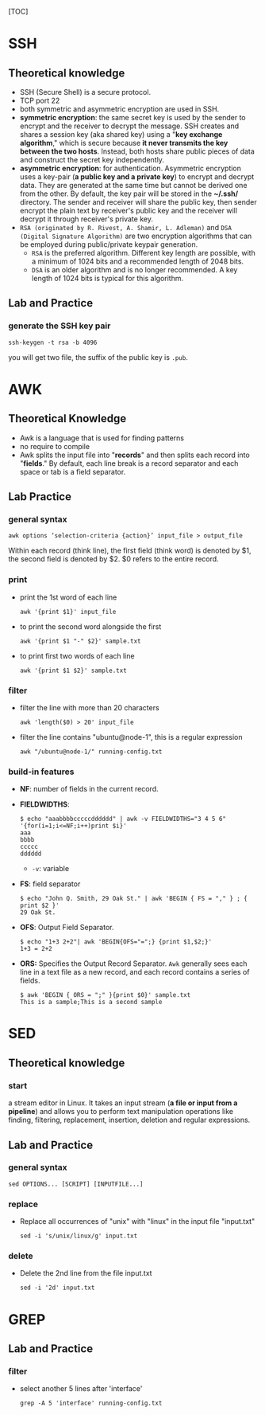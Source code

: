 [TOC]

# SSH

## Theoretical knowledge

- SSH (Secure Shell) is a secure protocol.
- TCP port 22
- both symmetric and asymmetric encryption are used in SSH.
- **symmetric encryption**: the same secret key is used by the sender to encrypt and the receiver to decrypt the message. SSH creates and shares a session key (aka shared key) using a "**key exchange algorithm**," which is secure because **it never transmits the key between the two hosts**. Instead, both hosts share public pieces of data and construct the secret key independently.
- **asymmetric encryption**: for authentication. Asymmetric encryption uses a key-pair (**a public key and a private key**) to encrypt and decrypt data.  They are generated at the same time but cannot be derived one from the other. By default, the key pair will be stored in the **~/.ssh/** directory. The sender and receiver will share the public key, then sender encrypt the plain text by receiver's public key and the receiver will decrypt it through receiver's private key.
- `RSA (originated by R. Rivest, A. Shamir, L. Adleman)` and `DSA (Digital Signature Algorithm)` are two encryption algorithms that can be employed during public/private keypair generation.
  - `RSA` is the preferred algorithm. Different key length are possible, with a minimum of 1024 bits and a recommended length of 2048 bits.
  - `DSA` is an older algorithm and is no longer recommended. A key length of 1024 bits is typical for this algorithm.

## Lab and Practice

### generate the SSH key pair

```shell
ssh-keygen -t rsa -b 4096
```

you will get two file, the suffix of the public key is `.pub`.



# AWK

## Theoretical Knowledge

- Awk is a language that is used for finding patterns
- no require to compile
- Awk splits the input file into "**records**" and then splits each record into "**fields**." By default, each line break is a record separator and each space or tab is a field separator. 

## Lab Practice

### general syntax

```shell
awk options ‘selection-criteria {action}’ input_file > output_file
```

Within each record (think line), the first field (think word) is denoted by $1, the second field is denoted by $2. $0 refers to the entire record.

### print

- print the 1st word of each line

  ```shell
  awk '{print $1}' input_file
  ```

- to print the second word alongside the first

  ```shell
  awk '{print $1 "-" $2}' sample.txt
  ```

- to print first two words of each line

  ```shell
  awk '{print $1 $2}' sample.txt
  ```

  



### filter

- filter the line with more than 20 characters

  ```shell
  awk 'length($0) > 20' input_file
  ```

- filter the line contains "ubuntu@node-1", this is a regular expression

  ```shell
  awk "/ubuntu@node-1/" running-config.txt
  ```

  

### build-in features

- **NF**: number of fields in the current record.

- **FIELDWIDTHS**:

  ```shell
  $ echo "aaabbbbcccccdddddd" | awk -v FIELDWIDTHS="3 4 5 6" '{for(i=1;i<=NF;i++)print $i}'
  aaa
  bbbb
  ccccc
  dddddd
  ```

  - `-v`: variable

- **FS**: field separator

  ```shell
  $ echo "John Q. Smith, 29 Oak St." | awk 'BEGIN { FS = "," } ; { print $2 }'
  29 Oak St.
  ```

- **OFS**: Output Field Separator.

  ```shell
  $ echo "1+3 2+2"| awk 'BEGIN{OFS="=";} {print $1,$2;}'
  1+3 = 2+2
  ```

- **ORS:** Specifies the Output Record Separator. `Awk` generally sees each line in a text file as a new record, and each record contains a series of fields.

  ```shell
  $ awk 'BEGIN { ORS = ";" }{print $0}' sample.txt
  This is a sample;This is a second sample
  ```

  

# SED

## Theoretical knowledge

### start

a stream editor in Linux.  It takes an input stream (**a file or input from a pipeline**) and allows you to perform text manipulation operations like finding, filtering, replacement, insertion, deletion and regular expressions.

## Lab and Practice

### general syntax

```shell
sed OPTIONS... [SCRIPT] [INPUTFILE...]
```

### replace

- Replace all occurrences of "unix" with "linux" in the input file "input.txt"

  ```shell
  sed -i 's/unix/linux/g' input.txt
  ```

### delete

- Delete the 2nd line from the file input.txt

  ```shell
  sed -i '2d' input.txt
  ```



# GREP

## Lab and Practice

### filter

- select another 5 lines after 'interface'

  ```shell
  grep -A 5 'interface' running-config.txt
  ```

